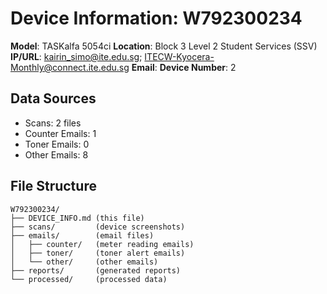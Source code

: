 # Device Information: W792300234

**Model**: TASKalfa 5054ci
**Location**: Block 3 Level 2 Student Services (SSV)
**IP/URL**: kairin_simo@ite.edu.sg; ITECW-Kyocera-Monthly@connect.ite.edu.sg
**Email**: 
**Device Number**: 2

## Data Sources
- Scans: 2 files
- Counter Emails: 1
- Toner Emails: 0
- Other Emails: 8

## File Structure
```
W792300234/
├── DEVICE_INFO.md (this file)
├── scans/         (device screenshots)
├── emails/        (email files)
│   ├── counter/   (meter reading emails)
│   ├── toner/     (toner alert emails)
│   └── other/     (other emails)
├── reports/       (generated reports)
└── processed/     (processed data)
```
